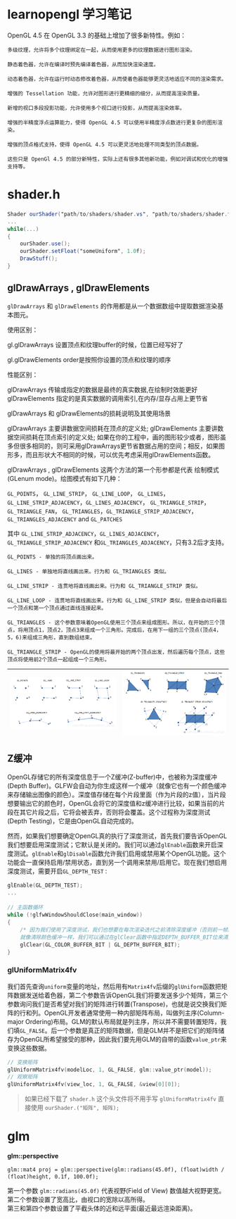 # learnopengl 学习笔记

OpenGL 4.5 在 OpenGL 3.3 的基础上增加了很多新特性。例如：

    多级纹理，允许将多个纹理绑定在一起，从而使用更多的纹理数据进行图形渲染。

    静态着色器，允许在编译时预先编译着色器，从而加快渲染速度。

    动态着色器，允许在运行时动态修改着色器，从而使着色器能够更灵活地适应不同的渲染需求。

    增强的 Tessellation 功能，允许对图形进行更精细的细分，从而提高渲染质量。

    新增的视口多段投影功能，允许使用多个视口进行投影，从而提高渲染效率。

    增强的半精度浮点运算能力，使得 OpenGL 4.5 可以使用半精度浮点数进行更复杂的图形渲染。

    增强的顶点格式支持，使得 OpenGL 4.5 可以更灵活地处理不同类型的顶点数据。

    这些只是 OpenGl 4.5 的部分新特性，实际上还有很多其他新功能，例如对调试和优化的增强支持等。


# shader.h
```glsl
Shader ourShader("path/to/shaders/shader.vs", "path/to/shaders/shader.fs");
...
while(...)
{
    ourShader.use();
    ourShader.setFloat("someUniform", 1.0f);
    DrawStuff();
}
```

## glDrawArrays , glDrawElements

`glDrawArrays` 和 `glDrawElements` 的作用都是从一个数据数组中提取数据渲染基本图元。

使用区别：

gl.glDrawArrays 设置顶点和纹理buffer的时候，位置已经写好了

gl.glDrawElements order是按照你设置的顶点和纹理的顺序

性能区别：

glDrawArrays 传输或指定的数据是最终的真实数据,在绘制时效能更好
glDrawElements 指定的是真实数据的调用索引,在内存/显存占用上更节省

glDrawArrays 和 glDrawElements的损耗说明及其使用场景

glDrawArrays 主要讲数据空间损耗在顶点的定义处;
glDrawElements 主要讲数据空间损耗在顶点索引的定义处;
如果在你的工程中，画的图形较少或者，图形虽多但很多相同的，则可采用glDrawArrays更节省数据占用的空间；相反，如果图形多，而且形状大不相同的时候，可以优先考虑采用glDrawElements函数。

glDrawArrays , glDrawElements 这两个方法的第一个形参都是代表 绘制模式(GLenum mode)。绘图模式有如下几种：

`GL_POINTS`， `GL_LINE_STRIP`， `GL_LINE_LOOP`， `GL_LINES`， `GL_LINE_STRIP_ADJACENCY`，`GL_LINES_ADJACENCY`， `GL_TRIANGLE_STRIP`，`GL_TRIANGLE_FAN`， `GL_TRIANGLES`，`GL_TRIANGLE_STRIP_ADJACENCY`，`GL_TRIANGLES_ADJACENCY` and `GL_PATCHES`

其中 `GL_LINE_STRIP_ADJACENCY`，`GL_LINES_ADJACENCY`，`GL_TRIANGLE_STRIP_ADJACENCY`  和`GL_TRIANGLES_ADJACENCY`，只有3.2后才支持。

    GL_POINTS - 单独的将顶点画出来。

    GL_LINES - 单独地将直线画出来。行为和 GL_TRIANGLES 类似。

    GL_LINE_STRIP - 连贯地将直线画出来。行为和 GL_TRIANGLE_STRIP 类似。

    GL_LINE_LOOP - 连贯地将直线画出来。行为和 GL_LINE_STRIP 类似，但是会自动将最后一个顶点和第一个顶点通过直线连接起来。

    GL_TRIANGLES - 这个参数意味着OpenGL使用三个顶点来组成图形。所以，在开始的三个顶点，将用顶点1，顶点2，顶点3来组成一个三角形。完成后，在用下一组的三个顶点(顶点4，5，6)来组成三角形，直到数组结束。

    GL_TRIANGLE_STRIP - OpenGL的使用将最开始的两个顶点出发，然后遍历每个顶点，这些顶点将使用前2个顶点一起组成一个三角形。

![image](./images/1.png) | ![image](./images/2.png)
---|---

## Z缓冲

OpenGL存储它的所有深度信息于一个Z缓冲(Z-buffer)中，也被称为深度缓冲(Depth Buffer)。GLFW会自动为你生成这样一个缓冲（就像它也有一个颜色缓冲来存储输出图像的颜色）。深度值存储在每个片段里面（作为片段的z值），当片段想要输出它的颜色时，OpenGL会将它的深度值和z缓冲进行比较，如果当前的片段在其它片段之后，它将会被丢弃，否则将会覆盖。这个过程称为深度测试(Depth Testing)，它是由OpenGL自动完成的。

然而，如果我们想要确定OpenGL真的执行了深度测试，首先我们要告诉OpenGL我们想要启用深度测试；它默认是关闭的。我们可以通过`glEnable`函数来开启深度测试。`glEnable`和`glDisable`函数允许我们启用或禁用某个OpenGL功能。这个功能会一直保持启用/禁用状态，直到另一个调用来禁用/启用它。现在我们想启用深度测试，需要开启`GL_DEPTH_TEST：`

```c++
glEnable(GL_DEPTH_TEST);
...

// 主函数循环
while (!glfwWindowShouldClose(main_window))
{
    /* 因为我们使用了深度测试，我们也想要在每次渲染迭代之前清除深度缓冲（否则前一帧的深度信息仍然保存在缓冲中）。
    就像清除颜色缓冲一样，我们可以通过在glClear函数中指定DEPTH_BUFFER_BIT位来清除深度缓冲 */
    glClear(GL_COLOR_BUFFER_BIT | GL_DEPTH_BUFFER_BIT);
}

```

### glUniformMatrix4fv
我们首先查询`uniform`变量的地址，然后用有`Matrix4fv`后缀的`glUniform`函数把矩阵数据发送给着色器，第二个参数告诉OpenGL我们将要发送多少个矩阵，第三个参数询问我们是否希望对我们的矩阵进行转置(Transpose)，也就是说交换我们矩阵的行和列。OpenGL开发者通常使用一种内部矩阵布局，叫做列主序(Column-major Ordering)布局。GLM的默认布局就是列主序，所以并不需要转置矩阵，我们填`GL_FALSE`。后一个参数是真正的矩阵数据，但是GLM并不是把它们的矩阵储存为OpenGL所希望接受的那种，因此我们要先用GLM的自带的函数`value_ptr`来变换这些数据。

~~~ c++
// 变换矩阵
glUniformMatrix4fv(modelLoc, 1, GL_FALSE, glm::value_ptr(model));
// 观察矩阵
glUniformMatrix4fv(view_loc, 1, GL_FALSE, &view[0][0]);
~~~
> 如果已经下载了 `shader.h` 这个头文件将不用手写 `glUniformMatrix4fv` 直接使用 `ourShader.("矩阵", 矩阵);`

# glm
**glm::perspective**
```
glm::mat4 proj = glm::perspective(glm::radians(45.0f), (float)width / (float)height, 0.1f, 100.0f);
```
第一个参数 `glm::radians(45.0f)` 代表视野(Field of View) 数值越大视野更宽。     
第二个参数设置了宽高比，由视口的宽除以高所得。  
第三和第四个参数设置了平截头体的近和远平面(最近最远渲染距离)。


